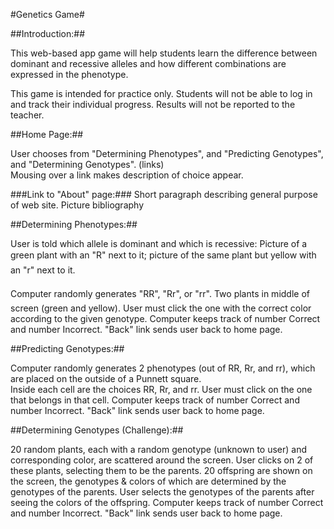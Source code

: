 #Genetics Game#


##Introduction:##

This web-based app game will help students learn the difference between dominant and recessive alleles and how different combinations are expressed in the phenotype.

This game is intended for practice only. Students will not be able to log in and track their individual progress.  Results will not be reported to the teacher.


##Home Page:##

User chooses from "Determining Phenotypes", and "Predicting Genotypes", and "Determining Genotypes". (links)  
Mousing over a link makes description of choice appear.

###Link to "About" page:###
Short paragraph describing general purpose of web site.
Picture bibliography


##Determining Phenotypes:##

User is told which allele is dominant and which is recessive: Picture of a green plant with an "R" next to it; picture of the same plant but yellow with an "r" next to it.

Computer randomly generates "RR", "Rr", or "rr".
Two plants in middle of screen (green and yellow).  User must click the one with the correct color according to the given genotype.
Computer keeps track of number Correct and number Incorrect.
"Back" link sends user back to home page.


##Predicting Genotypes:##

Computer randomly generates 2 phenotypes (out of RR, Rr, and rr), which are placed on the outside of a Punnett square.  
Inside each cell are the choices RR, Rr, and rr.  User must click on the one that belongs in that cell.
Computer keeps track of number Correct and number Incorrect.
"Back" link sends user back to home page.


##Determining Genotypes (Challenge):##


20 random plants, each with a random genotype (unknown to user) and corresponding color, are scattered around the screen.
User clicks on 2 of these plants, selecting them to be the parents.
20 offspring are shown on the screen, the genotypes & colors of which are determined by the genotypes of the parents.
User selects the genotypes of the parents after seeing the colors of the offspring.
Computer keeps track of number Correct and number Incorrect.
"Back" link sends user back to home page.
